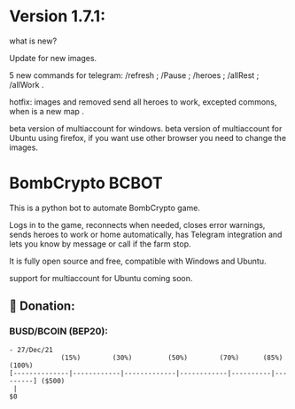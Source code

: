 # Version 1.7.1:
what is new?

Update for new images.

5 new commands for telegram: /refresh ; /Pause ; /heroes ; /allRest ; /allWork .

hotfix: 
images and removed send all heroes to work, excepted commons, when is a new map .

beta version of multiaccount for windows.
beta version of multiaccount for Ubuntu using firefox, if you want use other browser you need to change the images.

# BombCrypto BCBOT
This is a python bot to automate BombCrypto game.

Logs in to the game, reconnects when needed, closes error warnings, sends heroes to work or home automatically, has Telegram integration and lets you know by message or call if the farm stop.

It is fully open source and free, compatible with Windows and Ubuntu.

support for multiaccount for Ubuntu coming soon.

## 🎁 Donation:
### BUSD/BCOIN (BEP20):

``` 
- 27/Dec/21
             (15%)        (30%)         (50%)        (70%)      (85%)     (100%)
[--------------|------------|-------------|------------|----------|---------] ($500)
 |
$0
```
